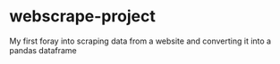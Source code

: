 # webscrape-project
My first foray into scraping data from a website and converting it into a pandas dataframe

